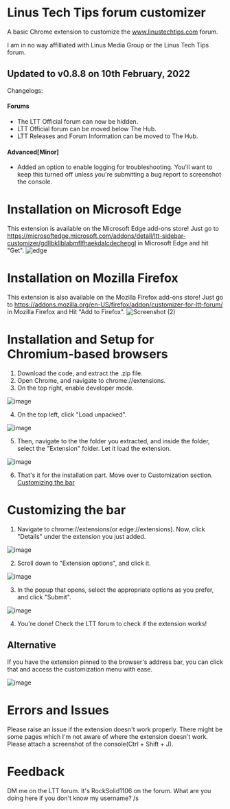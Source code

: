 
# Linus Tech Tips forum customizer

A basic Chrome extension to customize the www.linustechtips.com forum.

I am in no way affilliated with Linus Media Group or the Linus Tech Tips forum.

## Updated to v0.8.8 on 10th February, 2022
Changelogs:

#### Forums
- The LTT Official forum can now be hidden.
- LTT Official forum can be moved below The Hub.
- LTT Releases and Forum Information can be moved to The Hub.


#### Advanced[Minor]
- Added an option to enable logging for troubleshooting. You'll want to keep this turned off unless you're submitting a bug report to screenshot the console.



# Installation on Microsoft Edge
This extension is available on the Microsoft Edge add-ons store!
Just go to https://microsoftedge.microsoft.com/addons/detail/ltt-sidebar-customizer/gdllbkllblabmflfhaekdalcdechepgl in Microsoft Edge and hit "Get".
![edge](https://user-images.githubusercontent.com/83384667/141669386-4e976538-f6f9-4f31-ac0a-e00b68424c26.png)


# Installation on Mozilla Firefox
This extension is also available on the Mozilla Firefox add-ons store!
Just go to https://addons.mozilla.org/en-US/firefox/addon/customizer-for-ltt-forum/ in Mozilla Firefox and Hit "Add to Firefox".
![Screenshot (2)](https://user-images.githubusercontent.com/83384667/143074807-3ad7981c-55ab-43b9-a6ee-ed5de82e3127.png)



# Installation and Setup for Chromium-based browsers

1. Download the code, and extract the .zip file.
2. Open Chrome, and navigate to chrome://extensions.
3. On the top right, enable developer mode.

![image](https://user-images.githubusercontent.com/84492239/138812513-55392678-fa16-4104-8a7b-c9db8c5ec8bf.png)

4. On the top left, click "Load unpacked".

![image](https://user-images.githubusercontent.com/84492239/138812532-dcec8e73-5496-4008-9737-0e1018e01b74.png)

5. Then, navigate to the the folder you extracted, and inside the folder, select the "Extension" folder. Let it load the extension.

![image](https://user-images.githubusercontent.com/84492239/138812632-2890408f-e1d9-432b-938e-37378d7c567b.png)

6. That's it for the installation part. Move over to Customization section. [Customizing the bar](https://github.com/RockSolid1106/LTT-Sidebar-customizer#customizing-the-bar)

# Customizing the bar
1. Navigate to chrome://extensions(or edge://extensions). Now, click "Details" under the extension you just added.

![image](https://user-images.githubusercontent.com/84492239/138812790-72d753bc-c6c4-4a73-868c-a7b3d76129a8.png)

2. Scroll down to "Extension options", and click it.

![image](https://user-images.githubusercontent.com/84492239/138812988-a73ff769-8206-4af1-acf9-77fe64c75499.png)

3. In the popup that opens, select the appropriate options as you prefer, and click "Submit".

![image](https://user-images.githubusercontent.com/83384667/143075314-195db733-b534-4c58-b503-5bd0314ad3bc.png)

4. You're done! Check the LTT forum to check if the extension works!

## Alternative
If you have the extension pinned to the browser's address bar, you can click that and access the customization menu with ease.


![image](https://user-images.githubusercontent.com/83384667/143073956-f038618d-dfb0-4fe2-b531-783319eb65d0.png)



# Errors and Issues
Please raise an issue if the extension doesn't work properly. There might be some pages which I'm not aware of where the extension doesn't work. Please attach a screenshot of the console(Ctrl + Shift + J).

# Feedback
DM me on the LTT forum. It's RockSolid1106 on the forum. What are you doing here if you don't know my username? /s

